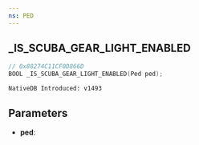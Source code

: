 ```yaml
---
ns: PED
---
```

## _IS_SCUBA_GEAR_LIGHT_ENABLED

```c
// 0x88274C11CF0D866D
BOOL _IS_SCUBA_GEAR_LIGHT_ENABLED(Ped ped);
```

```
NativeDB Introduced: v1493
```

## Parameters
* **ped**:
